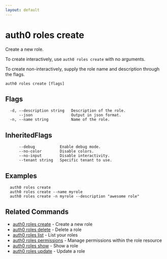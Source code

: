 ```yaml
---
layout: default
---
```

# auth0 roles create

Create a new role.

To create interactively, use `auth0 roles create` with no arguments.

To create non-interactively, supply the role name and description through the flags.

```
auth0 roles create [flags]
```


## Flags

```
  -d, --description string   Description of the role.
      --json                 Output in json format.
  -n, --name string          Name of the role.
```


## InheritedFlags

```
      --debug           Enable debug mode.
      --no-color        Disable colors.
      --no-input        Disable interactivity.
      --tenant string   Specific tenant to use.
```

## Examples

```
  auth0 roles create
  auth0 roles create --name myrole
  auth0 roles create -n myrole --description "awesome role"
```


## Related Commands

- [auth0 roles create](auth0_roles_create.md) - Create a new role
- [auth0 roles delete](auth0_roles_delete.md) - Delete a role
- [auth0 roles list](auth0_roles_list.md) - List your roles
- [auth0 roles permissions](auth0_roles_permissions.md) - Manage permissions within the role resource
- [auth0 roles show](auth0_roles_show.md) - Show a role
- [auth0 roles update](auth0_roles_update.md) - Update a role


